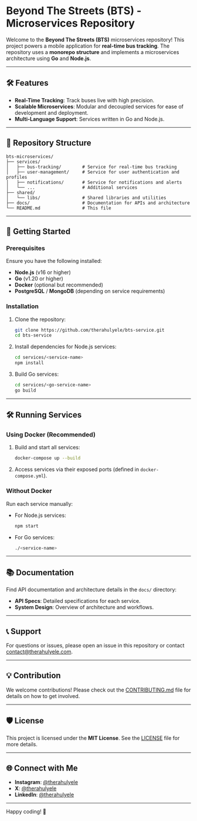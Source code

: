 # Beyond The Streets (BTS) - Microservices Repository

Welcome to the **Beyond The Streets (BTS)** microservices repository! This project powers a mobile application for **real-time bus tracking**. The repository uses a **monorepo structure** and implements a microservices architecture using **Go** and **Node.js**.

---

## 🛠️ Features

- **Real-Time Tracking**: Track buses live with high precision.
- **Scalable Microservices**: Modular and decoupled services for ease of development and deployment.
- **Multi-Language Support**: Services written in Go and Node.js.

---

## 📁 Repository Structure

```
bts-microservices/
├── services/
│   ├── bus-tracking/        # Service for real-time bus tracking
│   ├── user-management/     # Service for user authentication and profiles
│   ├── notifications/       # Service for notifications and alerts
│   └── ...                  # Additional services
├── shared/
│   └── libs/                # Shared libraries and utilities
├── docs/                    # Documentation for APIs and architecture
└── README.md                # This file
```

---

## 🚀 Getting Started

### Prerequisites

Ensure you have the following installed:

- **Node.js** (v16 or higher)
- **Go** (v1.20 or higher)
- **Docker** (optional but recommended)
- **PostgreSQL** / **MongoDB** (depending on service requirements)

### Installation

1. Clone the repository:
   ```bash
   git clone https://github.com/therahulyele/bts-service.git
   cd bts-service
   ```

2. Install dependencies for Node.js services:
   ```bash
   cd services/<service-name>
   npm install
   ```

3. Build Go services:
   ```bash
   cd services/<go-service-name>
   go build
   ```

---

## 🛠️ Running Services

### Using Docker (Recommended)
1. Build and start all services:
   ```bash
   docker-compose up --build
   ```

2. Access services via their exposed ports (defined in `docker-compose.yml`).

### Without Docker
Run each service manually:
- For Node.js services:
  ```bash
  npm start
  ```
- For Go services:
  ```bash
  ./<service-name>
  ```

---

## 📚 Documentation

Find API documentation and architecture details in the `docs/` directory:
- **API Specs**: Detailed specifications for each service.
- **System Design**: Overview of architecture and workflows.

---

## 📞 Support

For questions or issues, please open an issue in this repository or contact [contact@therahulyele.com](mailto:contact@therahulyele.com).

---

## 💡 Contribution

We welcome contributions! Please check out the [CONTRIBUTING.md](CONTRIBUTING.md) file for details on how to get involved.

---

## 🛡️ License

This project is licensed under the **MIT License**. See the [LICENSE](LICENSE) file for more details.

---

## 🌐 Connect with Me

- **Instagram**: [@therahulyele](https://instagram.com/therahulyele)
- **X**: [@therahulyele](https://x.com/therahulyele)
- **LinkedIn**: [@therahulyele](https://linkedin.com/in/therahulyele)

---

Happy coding! 🚀